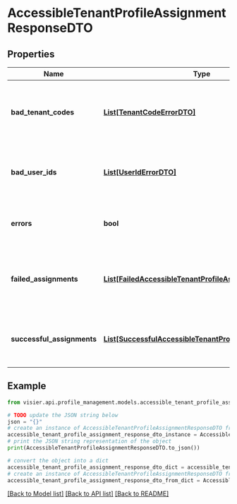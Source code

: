 # AccessibleTenantProfileAssignmentResponseDTO


## Properties

Name | Type | Description | Notes
------------ | ------------- | ------------- | -------------
**bad_tenant_codes** | [**List[TenantCodeErrorDTO]**](TenantCodeErrorDTO.md) | A list of objects representing any tenants that returned errors. | [optional] 
**bad_user_ids** | [**List[UserIdErrorDTO]**](UserIdErrorDTO.md) | A list of objects representing the user IDs that may not be valid. | [optional] 
**errors** | **bool** | If true, an error is generated by the request. | [optional] 
**failed_assignments** | [**List[FailedAccessibleTenantProfileAssignmentDTO]**](FailedAccessibleTenantProfileAssignmentDTO.md) | A list of objects representing any errors during the assignment operation. | [optional] 
**successful_assignments** | [**List[SuccessfulAccessibleTenantProfileAssignmentDTO]**](SuccessfulAccessibleTenantProfileAssignmentDTO.md) | A list of user IDs that were successfully assigned the profiles. | [optional] 

## Example

```python
from visier.api.profile_management.models.accessible_tenant_profile_assignment_response_dto import AccessibleTenantProfileAssignmentResponseDTO

# TODO update the JSON string below
json = "{}"
# create an instance of AccessibleTenantProfileAssignmentResponseDTO from a JSON string
accessible_tenant_profile_assignment_response_dto_instance = AccessibleTenantProfileAssignmentResponseDTO.from_json(json)
# print the JSON string representation of the object
print(AccessibleTenantProfileAssignmentResponseDTO.to_json())

# convert the object into a dict
accessible_tenant_profile_assignment_response_dto_dict = accessible_tenant_profile_assignment_response_dto_instance.to_dict()
# create an instance of AccessibleTenantProfileAssignmentResponseDTO from a dict
accessible_tenant_profile_assignment_response_dto_from_dict = AccessibleTenantProfileAssignmentResponseDTO.from_dict(accessible_tenant_profile_assignment_response_dto_dict)
```
[[Back to Model list]](../README.md#documentation-for-models) [[Back to API list]](../README.md#documentation-for-api-endpoints) [[Back to README]](../README.md)


